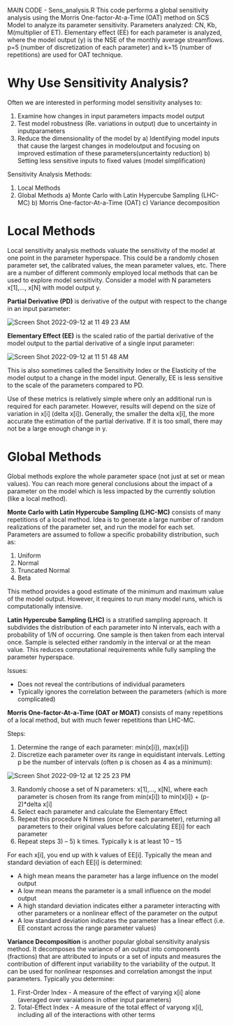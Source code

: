MAIN CODE - Sens_analysis.R
This code performs a global sensitivity analysis using the Morris One-factor-At-a-Time (OAT) method on SCS Model to analyze its parameter sensitivity. Parameters analyzed: CN, Kb, M(multiplier of ET). Elementary effect (EE) for each parameter is analyzed, where the model output (y) is the NSE of the monthly average streamflows. p=5 (number of discretization of each parameter) and k=15 (number of repetitions) are used for OAT technique. 

# Why Use Sensitivity Analysis?

Often we are interested in performing model sensitivity analyses to:
1) Examine how changes in input parameters impacts model output
2) Test model robustness (Re. variations in output) due to uncertainty in inputparameters
3) Reduce the dimensionality of the model by
   a) Identifying model inputs that cause the largest changes in modeloutput and focusing on improved estimation of these parameters(uncertainty reduction)
   b) Setting less sensitive inputs to fixed values (model simplification)
   
Sensitivity Analysis Methods:
1) Local Methods
2) Global Methods
   a) Monte Carlo with Latin Hypercube Sampling (LHC-MC)
   b) Morris One-factor-At-a-Time (OAT)
   c) Variance decomposition

# Local Methods

Local sensitivity analysis methods valuate the sensitivity of the model at one point in the parameter hyperspace. This could be a randomly chosen parameter set, the calibrated values, the mean parameter values, etc. There are a number of different commonly employed local methods that can be used to explore model sensitivity. Consider a model with N parameters x[1],..., x[N] with model output y.

**Partial Derivative (PD)** is derivative of the output with respect to the change in an input parameter:

![Screen Shot 2022-09-12 at 11 49 23 AM](https://user-images.githubusercontent.com/111301407/189698968-86f16ca2-4c3f-4d82-9587-ea93238af1f2.png)

**Elementary Effect (EE)** is the scaled ratio of the partial derivative of the model output to the partial derivative of a single input parameter:

![Screen Shot 2022-09-12 at 11 51 48 AM](https://user-images.githubusercontent.com/111301407/189699493-7d059c7a-e896-4c2c-b3fa-d042a559e097.png)

This is also sometimes called the Sensitivity Index or the Elasticity of the model output to a change in the model input. Generally, EE is less sensitive to the scale of the parameters compared to PD.

Use of these metrics is relatively simple where only an additional run is required for each parameter. However, results will depend on the size of variation in x[i] (delta x[i]). Generally, the smaller the delta x[i], the more accurate the estimation of the partial derivative. If it is too small, there may not be a large enough change in y. 

# Global Methods

Global methods explore the whole parameter space (not just at set or mean values). You can reach more general conclusions about the impact of a parameter on the model which is less impacted by the currently solution (like a local method). 

**Monte Carlo with Latin Hypercube Sampling (LHC-MC)** consists of many repetitions of a local method. Idea is to generate a large number of random realizations of the parameter set, and run the model for each set. Parameters are assumed to follow a specific probability distribution, such as:
1) Uniform
2) Normal
3) Truncated Normal
4) Beta

This method provides a good estimate of the minimum and maximum value of the model output. However, it requires to run many model runs, which is computationally intensive. 

**Latin Hypercube Sampling (LHC)** is a stratified sampling approach. It subdivides the distribution of each parameter into N intervals, each with a probability of 1/N of occurring. One sample is then taken from each interval once. Sample is selected either randomly in the interval or at the mean value. This reduces computational requirements while fully sampling the parameter hyperspace. 

Issues: 
- Does not reveal the contributions of individual parameters
- Typically ignores the correlation between the parameters (which is more complicated)

**Morris One-factor-At-a-Time (OAT or MOAT)** consists of many repetitions of a local method, but with much fewer repetitions than LHC-MC. 

Steps:
1) Determine the range of each parameter: min(x[i]), max(x[i])
2) Discretize each parameter over its range in equidistant intervals. Letting p be the number of intervals (often p is chosen as 4 as a minimum):

![Screen Shot 2022-09-12 at 12 25 23 PM](https://user-images.githubusercontent.com/111301407/189706545-e6353565-ef07-48dd-beb5-2de8b5ffb95f.png)

3) Randomly choose a set of N parameters: x[1],..., x[N], where each parameter is chosen from its range from min(x[i]) to min(x[i]) + (p-2)*delta x[i]
4) Select each parameter and calculate the Elementary Effect
5) Repeat this procedure N times (once for each parameter), returning all parameters to their original values before calculating EE[i] for each parameter
6) Repeat steps 3) – 5) k times. Typically k is at least 10 – 15

For each x[i], you end up with k values of EE[i]. Typically the mean and standard deviation of each EE[i] is determined:
- A high mean means the parameter has a large influence on the model output
- A low mean means the parameter is a small influence on the model output
- A high standard deviation indicates either a parameter interacting with other parameters or a nonlinear effect of the parameter on the output
- A low standard deviation indicates the parameter has a linear effect (i.e. EE constant across the range parameter values)

**Variance Decomposition** is another popular global sensitivity analysis method. It decomposes the variance of an output into components (fractions) that are attributed to inputs or a set of inputs and measures the contribution of different input variability to the variability of the output. It can be used for nonlinear responses and correlation amongst the input parameters. Typically you determine:
1) First-Order Index - A measure of the effect of varying x[i] alone (averaged over varaiations in other input parameters)
2) Total-Effect Index - A measure of the total effect of varyong x[i], including all of the interactions with other terms
